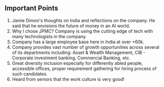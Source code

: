 ## Important Points
1. Jamie Dimon's thoughts on India and reflections on the company. He said that he envisions the future of money in an AI world.
2. Why I chose JPMC? Company is using the cutting edge of tech with many technologists in the company.
3. Company has a large employee base here in India at over +60k.
4. Company provides vast number of growth opportunities across several of its departments including: Asset & Wealth Management, CIB - Corporate investment banking, Commercial Banking, etc.
5. Great diversity inclusion especially for differently abled people, accessible offices, proper requirement gathering for hiring process of such candidates.
6. Heard from seniors that the work culture is very good!

